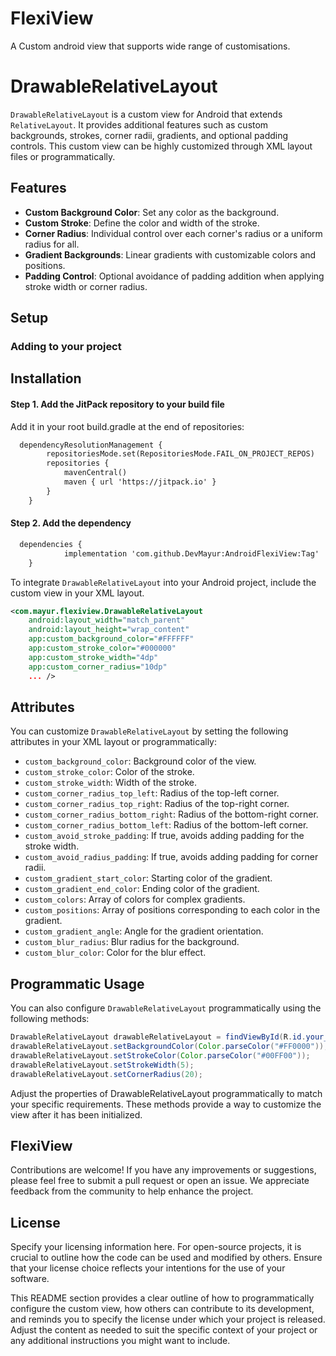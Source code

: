 # FlexiView
A Custom android view that supports wide range of customisations.

# DrawableRelativeLayout

`DrawableRelativeLayout` is a custom view for Android that extends `RelativeLayout`. It provides additional features such as custom backgrounds, strokes, corner radii, gradients, and optional padding controls. This custom view can be highly customized through XML layout files or programmatically.

## Features

- **Custom Background Color**: Set any color as the background.
- **Custom Stroke**: Define the color and width of the stroke.
- **Corner Radius**: Individual control over each corner's radius or a uniform radius for all.
- **Gradient Backgrounds**: Linear gradients with customizable colors and positions.
- **Padding Control**: Optional avoidance of padding addition when applying stroke width or corner radius.

## Setup

### Adding to your project


## Installation
#### Step 1. Add the JitPack repository to your build file
Add it in your root build.gradle at the end of repositories:
```xml
  dependencyResolutionManagement {
		repositoriesMode.set(RepositoriesMode.FAIL_ON_PROJECT_REPOS)
		repositories {
			mavenCentral()
			maven { url 'https://jitpack.io' }
		}
	}
```

#### Step 2. Add the dependency
```xml
  dependencies {
	        implementation 'com.github.DevMayur:AndroidFlexiView:Tag'
	}
```

To integrate `DrawableRelativeLayout` into your Android project, include the custom view in your XML layout.

```xml
<com.mayur.flexiview.DrawableRelativeLayout
    android:layout_width="match_parent"
    android:layout_height="wrap_content"
    app:custom_background_color="#FFFFFF"
    app:custom_stroke_color="#000000"
    app:custom_stroke_width="4dp"
    app:custom_corner_radius="10dp"
    ... />
```

## Attributes

You can customize `DrawableRelativeLayout` by setting the following attributes in your XML layout or programmatically:

- `custom_background_color`: Background color of the view.
- `custom_stroke_color`: Color of the stroke.
- `custom_stroke_width`: Width of the stroke.
- `custom_corner_radius_top_left`: Radius of the top-left corner.
- `custom_corner_radius_top_right`: Radius of the top-right corner.
- `custom_corner_radius_bottom_right`: Radius of the bottom-right corner.
- `custom_corner_radius_bottom_left`: Radius of the bottom-left corner.
- `custom_avoid_stroke_padding`: If true, avoids adding padding for the stroke width.
- `custom_avoid_radius_padding`: If true, avoids adding padding for corner radii.
- `custom_gradient_start_color`: Starting color of the gradient.
- `custom_gradient_end_color`: Ending color of the gradient.
- `custom_colors`: Array of colors for complex gradients.
- `custom_positions`: Array of positions corresponding to each color in the gradient.
- `custom_gradient_angle`: Angle for the gradient orientation.
- `custom_blur_radius`: Blur radius for the background.
- `custom_blur_color`: Color for the blur effect.

## Programmatic Usage

You can also configure `DrawableRelativeLayout` programmatically using the following methods:

```java
DrawableRelativeLayout drawableRelativeLayout = findViewById(R.id.your_view_id);
drawableRelativeLayout.setBackgroundColor(Color.parseColor("#FF0000"));
drawableRelativeLayout.setStrokeColor(Color.parseColor("#00FF00"));
drawableRelativeLayout.setStrokeWidth(5);
drawableRelativeLayout.setCornerRadius(20);
```

Adjust the properties of DrawableRelativeLayout programmatically to match your specific requirements. These methods provide a way to customize the view after it has been initialized.

## FlexiView

Contributions are welcome! If you have any improvements or suggestions, please feel free to submit a pull request or open an issue. We appreciate feedback from the community to help enhance the project.

## License

Specify your licensing information here. For open-source projects, it is crucial to outline how the code can be used and modified by others. Ensure that your license choice reflects your intentions for the use of your software.


This README section provides a clear outline of how to programmatically configure the custom view, how others can contribute to its development, and reminds you to specify the license under which your project is released. Adjust the content as needed to suit the specific context of your project or any additional instructions you might want to include.